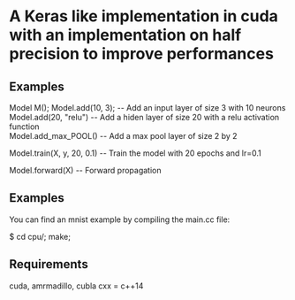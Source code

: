 # A Keras like implementation in cuda with an implementation on half precision to improve performances

## Examples

Model M();
Model.add(10, 3);     -- Add an input layer of size 3 with 10 neurons <br />
Model.add(20, "relu") -- Add a hiden layer of size 20 with a relu activation function <br />
Model.add_max_POOL()  -- Add a max pool layer of size 2 by 2 <br />

Model.train(X, y, 20, 0.1) -- Train the model with 20 epochs and lr=0.1 <br />

Model.forward(X) -- Forward propagation <br />

## Examples

You can find an mnist example by compiling the main.cc file:

$ cd cpu/; make;

## Requirements
cuda, amrmadillo, cubla
cxx = c++14
